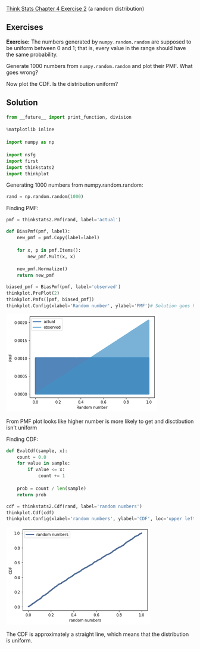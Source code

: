 [Think Stats Chapter 4 Exercise 2](http://greenteapress.com/thinkstats2/html/thinkstats2005.html#toc41) (a random distribution)

## Exercises

**Exercise:** The numbers generated by `numpy.random.random` are supposed to be uniform between 0 and 1; that is, every value in the range should have the same probability.

Generate 1000 numbers from `numpy.random.random` and plot their PMF.  What goes wrong?

Now plot the CDF. Is the distribution uniform?

## Solution


```python
from __future__ import print_function, division

%matplotlib inline

import numpy as np

import nsfg
import first
import thinkstats2
import thinkplot
```

Generating 1000 numbers from numpy.random.random:


```python
rand = np.random.random(1000)
```

Finding PMF:


```python
pmf = thinkstats2.Pmf(rand, label='actual')
```


```python
def BiasPmf(pmf, label):
    new_pmf = pmf.Copy(label=label)

    for x, p in pmf.Items():
        new_pmf.Mult(x, x)
        
    new_pmf.Normalize()
    return new_pmf
```


```python
biased_pmf = BiasPmf(pmf, label='observed')
thinkplot.PrePlot(2)
thinkplot.Pmfs([pmf, biased_pmf])
thinkplot.Config(xlabel='Random number', ylabel='PMF')# Solution goes here
```


    
![png](output_9_0.png)
    


From PMF plot looks like higher number is more likely to get and disctibution isn't uniform

Finding CDF:


```python
def EvalCdf(sample, x):
    count = 0.0
    for value in sample:
        if value <= x:
            count += 1

    prob = count / len(sample)
    return prob
```


```python
cdf = thinkstats2.Cdf(rand, label='random numbers')
thinkplot.Cdf(cdf)
thinkplot.Config(xlabel='random numbers', ylabel='CDF', loc='upper left')
```


    
![png](output_13_0.png)
    


The CDF is approximately a straight line, which means that the distribution is uniform.


```python

```
